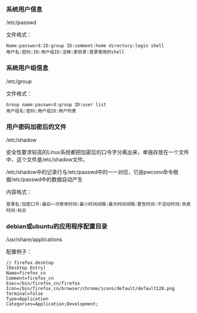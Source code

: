 ### 系统用户信息
/etc/passwd

文件格式：
```
Name:password:ID:group ID:comment:home directory:login shell
用户名:密码:ID:用户组ID:注释:家目录:登录使用的shell
```

### 系统用户组信息
/etc/group

文件格式：
```
Group name:password:group ID:user list
用户组名:密码:用户组ID:用户列表
```

### 用户密码加密后的文件
/etc/shadow

安全性要求较高的Linux系统都把加密后的口令字分离出来，单独存放在一个文件中，这个文件是/etc/shadow文件。

/etc/shadow中的记录行与/etc/passwd中的一一对应，它由pwconv命令根据/etc/passwd中的数据自动产生

内容格式：
```
登录名:加密口令:最后一次修改时间:最小时间间隔:最大时间间隔:警告时间:不活动时间:失效时间:标志
```

### debian或ubuntu的应用程序配置目录
/usr/share/applications

配置例子：
```
// firefox.desktop
[Desktop Entry]
Name=firefox_cn
Comment=firefox_cn
Exec=/bin/firefox_cn/firefox
Icon=/bin/firefox_cn/browser/chrome/icons/default/default128.png
Terminal=false
Type=Application
Categories=Application;Development;
```

